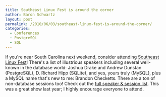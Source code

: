 ```yaml
---
title: Southeast Linux Fest is around the corner
author: Baron Schwartz
layout: post
permalink: /2010/06/03/southeast-linux-fest-is-around-the-corner/
categories:
  - Conferences
  - PostgreSQL
  - SQL
---
```

If you're near South Carolina next weekend, consider attending [Southeast Linux Fest][1]! There's a list of illustrious speakers including several well-known in the database world: Joshua Drake and Andrew Dunstan (PostgreSQL), D. Richard Hipp (SQLite), and yes, yours truly (MySQL), plus a MySQL name that's new to me: Brandon Checketts. There are a ton of non-database sessions too! Check out the [full speaker &#038; session list][2]. This was a great show last year; I highly encourage everyone to attend.

 [1]: http://southeastlinuxfest.org/
 [2]: http://www.southeastlinuxfest.org/node/62
